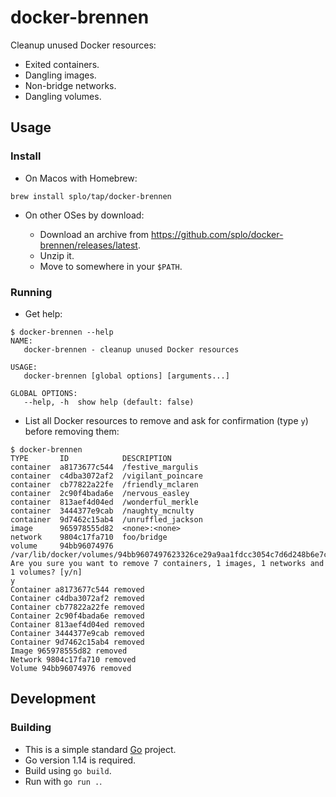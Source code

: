 # docker-brennen

Cleanup unused Docker resources:

- Exited containers.
- Dangling images.
- Non-bridge networks.
- Dangling volumes.

## Usage

### Install

- On Macos with Homebrew:

```shell
brew install splo/tap/docker-brennen
```

- On other OSes by download:

  - Download an archive from <https://github.com/splo/docker-brennen/releases/latest>.
  - Unzip it.
  - Move to somewhere in your `$PATH`.

### Running

- Get help:

```shell
$ docker-brennen --help
NAME:
   docker-brennen - cleanup unused Docker resources

USAGE:
   docker-brennen [global options] [arguments...]

GLOBAL OPTIONS:
   --help, -h  show help (default: false)
```

- List all Docker resources to remove and ask for confirmation (type `y`) before removing them:

```shell
$ docker-brennen
TYPE       ID            DESCRIPTION
container  a8173677c544  /festive_margulis
container  c4dba3072af2  /vigilant_poincare
container  cb77822a22fe  /friendly_mclaren
container  2c90f4bada6e  /nervous_easley
container  813aef4d04ed  /wonderful_merkle
container  3444377e9cab  /naughty_mcnulty
container  9d7462c15ab4  /unruffled_jackson
image      965978555d82  <none>:<none>
network    9804c17fa710  foo/bridge
volume     94bb96074976  /var/lib/docker/volumes/94bb9607497623326ce29a9aa1fdcc3054c7d6d248b6e7c60326554817a6e184/_data
Are you sure you want to remove 7 containers, 1 images, 1 networks and 1 volumes? [y/n]
y
Container a8173677c544 removed
Container c4dba3072af2 removed
Container cb77822a22fe removed
Container 2c90f4bada6e removed
Container 813aef4d04ed removed
Container 3444377e9cab removed
Container 9d7462c15ab4 removed
Image 965978555d82 removed
Network 9804c17fa710 removed
Volume 94bb96074976 removed
```

## Development

### Building

- This is a simple standard [Go](https://golang.org/) project.
- Go version 1.14 is required.
- Build using `go build`.
- Run with `go run .`.
